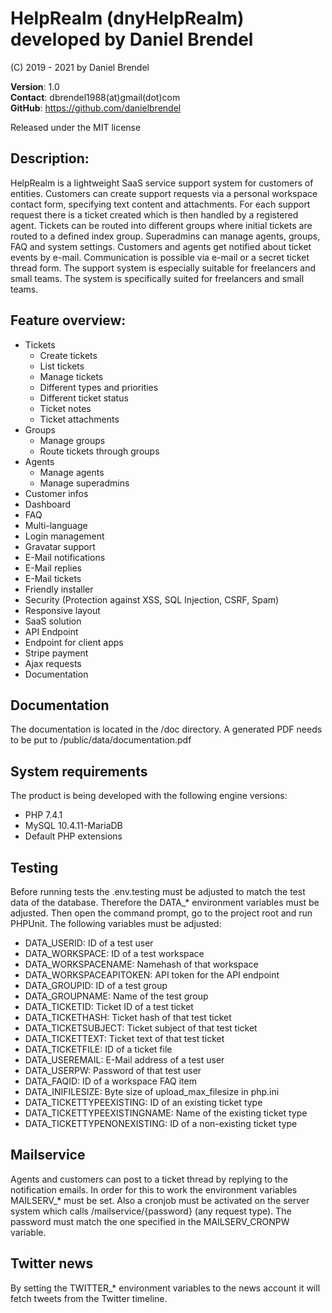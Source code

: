 # HelpRealm (dnyHelpRealm) developed by Daniel Brendel

(C) 2019 - 2021 by Daniel Brendel

**Version**: 1.0\
**Contact**: dbrendel1988(at)gmail(dot)com\
**GitHub**: https://github.com/danielbrendel

Released under the MIT license

## Description:
HelpRealm is a lightweight SaaS service support system for customers of entities. Customers can create support requests 
via a personal workspace contact form, specifying text content and attachments. For each support request there is 
a ticket created which is then handled by a registered agent. Tickets can be routed into different groups where initial 
tickets are routed to a defined index group. Superadmins can manage agents, groups, FAQ and system settings. Customers and
agents get notified about ticket events by e-mail. Communication is possible via e-mail or a secret ticket thread form. 
The support system is especially suitable for freelancers and small teams. The system is specifically suited for freelancers
and small teams.

## Feature overview:
+ Tickets
	- Create tickets
	- List tickets
	- Manage tickets
	- Different types and priorities
	- Different ticket status
	- Ticket notes
	- Ticket attachments
+ Groups
	- Manage groups
	- Route tickets through groups
+ Agents
	- Manage agents
	- Manage superadmins
+ Customer infos
+ Dashboard
+ FAQ
+ Multi-language
+ Login management
+ Gravatar support
+ E-Mail notifications
+ E-Mail replies
+ E-Mail tickets
+ Friendly installer
+ Security (Protection against XSS, SQL Injection, CSRF, Spam)
+ Responsive layout
+ SaaS solution
+ API Endpoint
+ Endpoint for client apps
+ Stripe payment
+ Ajax requests
+ Documentation

## Documentation
The documentation is located in the /doc directory. A generated PDF needs to be put to /public/data/documentation.pdf

## System requirements
The product is being developed with the following engine versions:
+ PHP 7.4.1 
+ MySQL 10.4.11-MariaDB
+ Default PHP extensions

## Testing
Before running tests the .env.testing must be adjusted to match the test data of the database.
Therefore the DATA_* environment variables must be adjusted. Then open the command prompt, go 
to the project root and run PHPUnit. The following variables must be adjusted:
+ DATA_USERID: ID of a test user
+ DATA_WORKSPACE: ID of a test workspace
+ DATA_WORKSPACENAME: Namehash of that workspace
+ DATA_WORKSPACEAPITOKEN: API token for the API endpoint
+ DATA_GROUPID: ID of a test group
+ DATA_GROUPNAME: Name of the test group
+ DATA_TICKETID: Ticket ID of a test ticket
+ DATA_TICKETHASH: Ticket hash of that test ticket
+ DATA_TICKETSUBJECT: Ticket subject of that test ticket
+ DATA_TICKETTEXT: Ticket text of that test ticket
+ DATA_TICKETFILE: ID of a ticket file
+ DATA_USEREMAIL: E-Mail address of a test user
+ DATA_USERPW: Password of that test user
+ DATA_FAQID: ID of a workspace FAQ item
+ DATA_INIFILESIZE: Byte size of upload_max_filesize in php.ini
+ DATA_TICKETTYPEEXISTING: ID of an existing ticket type
+ DATA_TICKETTYPEEXISTINGNAME: Name of the existing ticket type
+ DATA_TICKETTYPENONEXISTING: ID of a non-existing ticket type

## Mailservice
Agents and customers can post to a ticket thread by replying to the notification emails.
In order for this to work the environment variables MAILSERV_* must be set. Also a cronjob
must be activated on the server system which calls /mailservice/{password} (any request type).
The password must match the one specified in the MAILSERV_CRONPW variable.

## Twitter news
By setting the TWITTER_* environment variables to the news account it will fetch tweets from the 
Twitter timeline.
